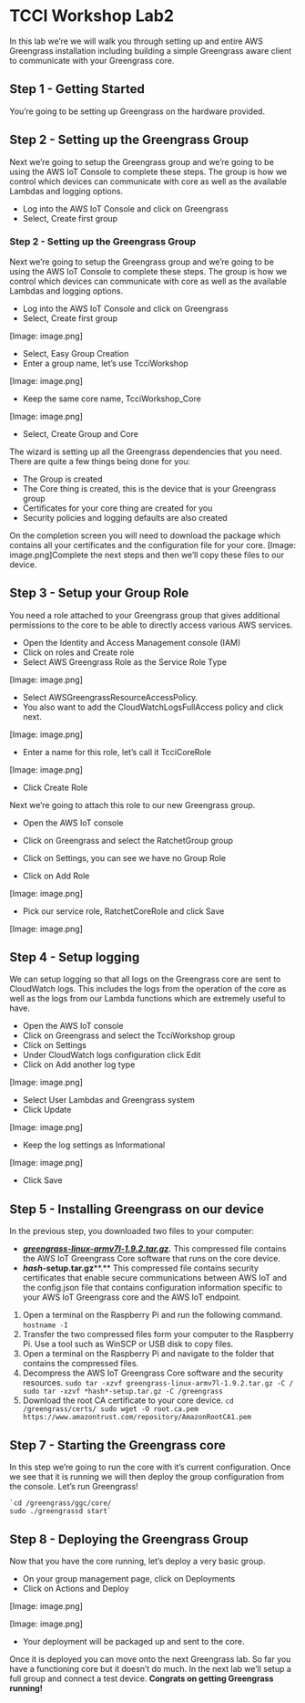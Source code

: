 # TCCI Workshop Lab2

In this lab we’re we will walk you through setting up and entire AWS Greengrass installation including building a simple Greengrass aware client to communicate with your Greengrass core.


## Step 1 - Getting Started

You’re going to be setting up Greengrass on the hardware provided.

## Step 2 - Setting up the Greengrass Group

Next we’re going to setup the Greengrass group and we’re going to be using the AWS IoT Console to complete these steps. The group is how we control which devices can communicate with core as well as the available Lambdas and logging options.

* Log into the AWS IoT Console and click on Greengrass
* Select, Create first group

### Step 2 - Setting up the Greengrass Group

Next we’re going to setup the Greengrass group and we’re going to be using the AWS IoT Console to complete these steps. The group is how we control which devices can communicate with core as well as the available Lambdas and logging options.

* Log into the AWS IoT Console and click on Greengrass
* Select, Create first group

[Image: image.png]
* Select, Easy Group Creation
* Enter a group name, let’s use TcciWorkshop

[Image: image.png]
* Keep the same core name, TcciWorkshop_Core

[Image: image.png]
* Select, Create Group and Core

The wizard is setting up all the Greengrass dependencies that you need. There are quite a few things being done for you:

* The Group is created
* The Core thing is created, this is the device that is your Greengrass group
* Certificates for your core thing are created for you
* Security policies and logging defaults are also created

On the completion screen you will need to download the package which contains all your certificates and the configuration file for your core.
[Image: image.png]Complete the next steps and then we’ll copy these files to our device.

## Step 3 - Setup your Group Role

You need a role attached to your Greengrass group that gives additional permissions to the core to be able to directly access various AWS services.

* Open the Identity and Access Management console (IAM)
* Click on roles and Create role
* Select AWS Greengrass Role as the Service Role Type

[Image: image.png]
* Select AWSGreengrassResourceAccessPolicy.
* You also want to add the CloudWatchLogsFullAccess policy and click next.

[Image: image.png]
* Enter a name for this role, let’s call it TcciCoreRole

[Image: image.png]
* Click Create Role

Next we’re going to attach this role to our new Greengrass group.

* Open the AWS IoT console
* Click on Greengrass and select the RatchetGroup group
* Click on Settings, you can see we have no Group Role

* Click on Add Role

[Image: image.png]
* Pick our service role, RatchetCoreRole and click Save

[Image: image.png]
## Step 4 - Setup logging

We can setup logging so that all logs on the Greengrass core are sent to CloudWatch logs. This includes the logs from the operation of the core as well as the logs from our Lambda functions which are extremely useful to have.

* Open the AWS IoT console
* Click on Greengrass and select the TcciWorkshop group
* Click on Settings
* Under CloudWatch logs configuration click Edit
* Click on Add another log type

[Image: image.png]
* Select User Lambdas and Greengrass system
* Click Update

[Image: image.png]
* Keep the log settings as Informational

[Image: image.png]
* Click Save

## Step 5 - Installing Greengrass on our device

In the previous step, you downloaded two files to your computer:

* [***greengrass-linux-armv7l-1.9.2.tar.gz***](https://d1onfpft10uf5o.cloudfront.net/greengrass-core/downloads/1.9.2/greengrass-linux-armv7l-1.9.2.tar.gz)***.*** This compressed file contains the AWS IoT Greengrass Core software that runs on the core device.
* ***hash*-setup.tar.gz****.** This compressed file contains security certificates that enable secure communications between AWS IoT and the config.json file that contains configuration information specific to your AWS IoT Greengrass core and the AWS IoT endpoint.

1. Open a terminal on the Raspberry Pi and run the following command.
    `hostname -I`
2. Transfer the two compressed files form your computer to the Raspberry Pi.
    Use a tool such as WinSCP or USB disk to copy files.
3. Open a terminal on the Raspberry Pi and navigate to the folder that contains the compressed files.
4. Decompress the AWS IoT Greengrass Core software and the security resources.
    `sudo tar -xzvf greengrass-linux-armv7l-1.9.2.tar.gz -C /
    sudo tar -xzvf *hash*-setup.tar.gz -C /greengrass`
5. Download the root CA certificate to your core device.
    `cd /greengrass/certs/
    sudo wget -O root.ca.pem https://www.amazontrust.com/repository/AmazonRootCA1.pem`

## Step 7 - Starting the Greengrass core

In this step we’re going to run the core with it’s current configuration. Once we see that it is running we will then deploy the group configuration from the console.
Let’s run Greengrass!

```
`cd /greengrass/ggc/core/
sudo ./greengrassd start`
```

## Step 8 - Deploying the Greengrass Group

Now that you have the core running, let’s deploy a very basic group.

* On your group management page, click on Deployments
* Click on Actions and Deploy

[Image: image.png]

[Image: image.png]
* Your deployment will be packaged up and sent to the core.

Once it is deployed you can move onto the next Greengrass lab. So far you have a functioning core but it doesn’t do much. In the next lab we’ll setup a full group and connect a test device.
**Congrats on getting Greengrass running!**




